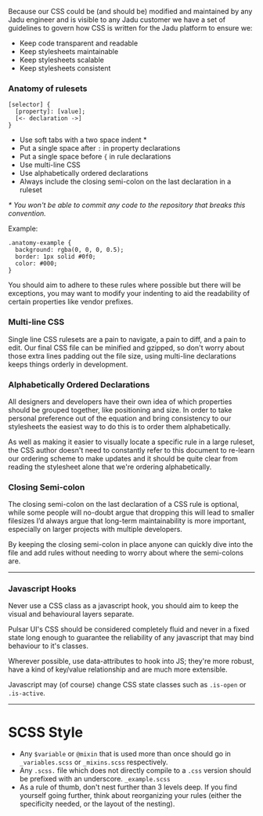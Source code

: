Because our CSS could be (and should be) modified and maintained by any Jadu engineer and is visible to any Jadu customer we have a set of guidelines to govern how CSS is written for the Jadu platform to ensure we:

* Keep code transparent and readable
* Keep stylesheets maintainable
* Keep stylesheets scalable
* Keep stylesheets consistent

### Anatomy of rulesets

    [selector] {
      [property]: [value];
      [<- declaration ->]
    }

* Use soft tabs with a two space indent *
* Put a single space after `:` in property declarations
* Put a single space before `{` in rule declarations
* Use multi-line CSS
* Use alphabetically ordered declarations
* Always include the closing semi-colon on the last declaration in a ruleset

_\* You won't be able to commit any code to the repository that breaks this convention._

Example:

    .anatomy-example {
      background: rgba(0, 0, 0, 0.5);
      border: 1px solid #0f0;
      color: #000;
    }

You should aim to adhere to these rules where possible but there will be exceptions, you may want to modify your indenting to aid the readability of certain properties like vendor prefixes.

### Multi-line CSS

Single line CSS rulesets are a pain to navigate, a pain to diff, and a pain to edit.
Our final CSS file can be minified and gzipped, so don't worry about those extra lines padding out the file size, using multi-line declarations keeps things orderly in development.

### Alphabetically Ordered Declarations

All designers and developers have their own idea of which properties should be grouped together, like positioning and size. In order to take personal preference out of the equation and bring consistency to our stylesheets the easiest way to do this is to order them alphabetically.

As well as making it easier to visually locate a specific rule in a large ruleset, the CSS author doesn't need to constantly refer to this document to re-learn our ordering scheme to make updates and it should be quite clear from reading the stylesheet alone that we're ordering alphabetically.

### Closing Semi-colon

The closing semi-colon on the last declaration of a CSS rule is optional, while some people will no-doubt argue that dropping this will lead to smaller filesizes I’d always argue that long-term maintainability is more important, especially on larger projects with multiple developers.

By keeping the closing semi-colon in place anyone can quickly dive into the file and add rules without needing to worry about where the semi-colons are.

----

### Javascript Hooks

Never use a CSS class as a javascript hook, you should aim to keep the visual and behavioural layers separate.

Pulsar UI's CSS should be considered completely fluid and never in a fixed state long enough to guarantee the reliability of any javascript that may bind behaviour to it's classes.

Wherever possible, use data-attributes to hook into JS; they're more robust, have a kind of key/value relationship and are much more extensible.

Javascript may (of course) change CSS state classes such as `.is-open` or `.is-active`.

----

# SCSS Style

* Any `$variable` or `@mixin` that is used more than once should go in `_variables.scss` or `_mixins.scss` respectively.
* Any `.scss.` file which does not directly compile to a `.css` version should be prefixed with an underscore. `_example.scss`
* As a rule of thumb, don't nest further than 3 levels deep. If you find yourself going further, think about reorganizing your rules (either the specificity needed, or the layout of the nesting).